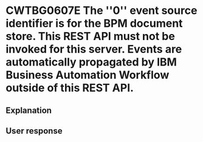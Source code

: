 # CWTBG0607E The ''0'' event source identifier is for the BPM document store. This REST API must not be invoked for this server. Events are automatically propagated by IBM Business Automation Workflow outside of this REST API.

## Explanation

## User response